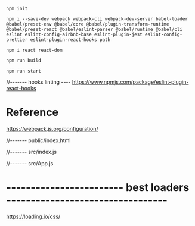 `npm init`

`npm i --save-dev webpack webpack-cli webpack-dev-server babel-loader @babel/preset-env @babel/core @babel/plugin-transform-runtime @babel/preset-react @babel/eslint-parser @babel/runtime @babel/cli eslint eslint-config-airbnb-base eslint-plugin-jest eslint-config-prettier eslint-plugin-react-hooks path`

`npm i react react-dom`

`npm run build`

`npm run start`

//------- hooks linting ----
https://www.npmjs.com/package/eslint-plugin-react-hooks

# Reference

https://webpack.js.org/configuration/

//------- public/index.html

<!--
<!DOCTYPE html>
<html lang="en">
  <head>
    <meta charset="UTF-8" />
    <meta http-equiv="X-UA-Compatible" content="IE=edge" />
    <meta name="viewport" content="width=device-width, initial-scale=1.0" />
    <title>Document</title>
  </head>
  <body>
    <div id="root"></div>
    <script src="main.js"></script>
  </body>
</html>
-->

//------- src/index.js

<!--
import React from "react";
import reactDom from "react-dom";
import App from "./App";

reactDom.render(<App />, document.getElementById("root"));
-->

//------- src/App.js

<!--
import React from "react";

const App = () => {
  return (
    <>
      <h1>Welcome to React</h1>
      <p>This is the best way to go</p>
    </>
  );
};

export default App;
-->

# ------------------------ best loaders ---------------------------------

https://loading.io/css/
